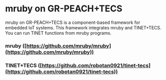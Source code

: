 # mruby on GR-PEACH+TECS
mruby on GR-PEACH+TECS is a component-based framework for embedded IoT systems.
This framework integrates mruby and TINET+TECS.
You can run TINET functions from mruby programs.

### mruby ([https://github.com/mruby/mruby](https://github.com/mruby/mruby))
### TINET+TECS ([https://github.com/robotan0921/tinet-tecs](https://github.com/robotan0921/tinet-tecs))
